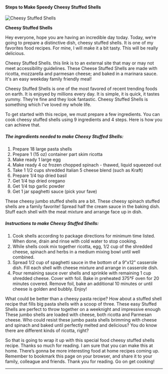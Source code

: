             

#### Steps to Make Speedy Cheesy Stuffed Shells

![Cheesy Stuffed Shells](https://img-global.cpcdn.com/recipes/df54950a3e5255fa/751x532cq70/cheesy-stuffed-shells-recipe-main-photo.jpg)

**Cheesy Stuffed Shells**

Hey everyone, hope you are having an incredible day today. Today, we’re going to prepare a distinctive dish, cheesy stuffed shells. It is one of my favorites food recipes. For mine, I will make it a bit tasty. This will be really delicious.

Cheesy Stuffed Shells. this link is to an external site that may or may not meet accessibility guidelines. These Cheese Stuffed Shells are made with ricotta, mozzarella and parmesan cheese; and baked in a marinara sauce. It's an easy weekday family friendly meal!

Cheesy Stuffed Shells is one of the most favored of recent trending foods on earth. It is enjoyed by millions every day. It is simple, it is quick, it tastes yummy. They’re fine and they look fantastic. Cheesy Stuffed Shells is something which I’ve loved my whole life.

To get started with this recipe, we must prepare a few ingredients. You can cook cheesy stuffed shells using 9 ingredients and 4 steps. Here is how you can achieve that.

##### The ingredients needed to make Cheesy Stuffed Shells:

1.  Prepare 18 large pasta shells
2.  Prepare 1 (15 oz) container part skim ricotta
3.  Make ready 1 large egg
4.  Make ready 4 oz frozen chopped spinach - thawed, liquid squeezed out
5.  Take 1 1/2 cups shredded Italian 5 cheese blend (such as Kraft)
6.  Prepare 1/4 tsp dried basil
7.  Get 1/4 tsp dried oregano
8.  Get 1/4 tsp garlic powder
9.  Get 1 jar spaghetti sauce (pick your fave)

These cheesy jumbo stuffed shells are a bit. These cheesy spinach stuffed shells are a family favorite! Spread half the cream sauce in the baking dish. Stuff each shell with the meat mixture and arrange face up in dish.

##### Instructions to make Cheesy Stuffed Shells:

1.  Cook shells according to package directions for minimum time listed. When done, drain and rinse with cold water to stop cooking.
2.  While shells cook mix together ricotta, egg, 1/2 cup of the shredded cheese, spinach and herbs in a medium mixing bowl until well combined.
3.  Spread 1/2 cup of spaghetti sauce in the bottom of a 9"x12" casserole dish. Fill each shell with cheese mixture and arrange in casserole dish.
4.  Pour remaining sauce over shells and sprinkle with remaining 1 cup shredded cheese. Cover with foil. Bake in preheated 375°F oven for 20 minutes covered. Remove foil, bake an additional 10 minutes or until cheese is golden and bubbly. Enjoy!

What could be better than a cheesy pasta recipe? How about a stuffed shell recipe that fills big pasta shells with a scoop of three. These easy Stuffed Shells are perfect to throw together on a weeknight and impressive enough These jumbo shells are loaded with cheese, both ricotta and Parmesan cheese. Who could resist these jumbo pasta shells brimming with cheese and spinach and baked until perfectly melted and delicious? You do know there are different kinds of ricotta, right?

So that is going to wrap it up with this special food cheesy stuffed shells recipe. Thanks so much for reading. I am sure that you can make this at home. There’s gonna be more interesting food at home recipes coming up. Remember to bookmark this page on your browser, and share it to your family, colleague and friends. Thank you for reading. Go on get cooking!

* * *